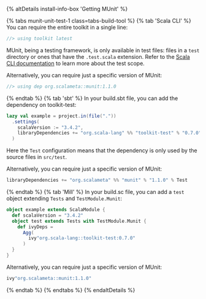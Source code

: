 {% altDetails install-info-box 'Getting MUnit' %}

{% tabs munit-unit-test-1 class=tabs-build-tool %}
{% tab 'Scala CLI' %}
You can require the entire toolkit in a single line:
```scala
//> using toolkit latest
```
MUnit, being a testing framework, is only available in test files: files in a `test` directory or ones that have the `.test.scala` extension. Refer to the [Scala CLI documentation](https://scala-cli.virtuslab.org/docs/commands/test/) to learn more about the test scope.

Alternatively, you can require just a specific version of MUnit:
```scala
//> using dep org.scalameta::munit:1.1.0
```
{% endtab %}
{% tab 'sbt' %}
In your build.sbt file, you can add the dependency on toolkit-test:
```scala
lazy val example = project.in(file("."))
  .settings(
    scalaVersion := "3.4.2",
    libraryDependencies += "org.scala-lang" %% "toolkit-test" % "0.7.0" % Test
  )
```

Here the `Test` configuration means that the dependency is only used by the source files in `src/test`.

Alternatively, you can require just a specific version of MUnit:
```scala
libraryDependencies += "org.scalameta" %% "munit" % "1.1.0" % Test
```
{% endtab %}
{% tab 'Mill' %}
In your build.sc file, you can add a `test` object extending `Tests` and `TestModule.Munit`:
```scala
object example extends ScalaModule {
  def scalaVersion = "3.4.2"
  object test extends Tests with TestModule.Munit {
    def ivyDeps =
      Agg(
        ivy"org.scala-lang::toolkit-test:0.7.0"
      )
  }
}
```

Alternatively, you can require just a specific version of MUnit:
```scala
ivy"org.scalameta::munit:1.1.0"
```
{% endtab %}
{% endtabs %}
{% endaltDetails %}
